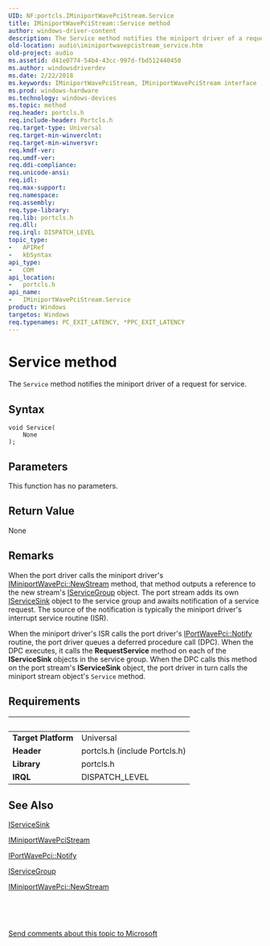 ```yaml
---
UID: NF:portcls.IMiniportWavePciStream.Service
title: IMiniportWavePciStream::Service method
author: windows-driver-content
description: The Service method notifies the miniport driver of a request for service.
old-location: audio\iminiportwavepcistream_service.htm
old-project: audio
ms.assetid: d41e0774-54b4-43cc-997d-fbd512440450
ms.author: windowsdriverdev
ms.date: 2/22/2018
ms.keywords: IMiniportWavePciStream, IMiniportWavePciStream interface [Audio Devices], Service method, IMiniportWavePciStream::Service, Service method [Audio Devices], Service method [Audio Devices], IMiniportWavePciStream interface, Service,IMiniportWavePciStream.Service, audio.iminiportwavepcistream_service, audmp-routines_c723ca89-3315-43a2-b93b-86c5bce87910.xml, portcls/IMiniportWavePciStream::Service
ms.prod: windows-hardware
ms.technology: windows-devices
ms.topic: method
req.header: portcls.h
req.include-header: Portcls.h
req.target-type: Universal
req.target-min-winverclnt: 
req.target-min-winversvr: 
req.kmdf-ver: 
req.umdf-ver: 
req.ddi-compliance: 
req.unicode-ansi: 
req.idl: 
req.max-support: 
req.namespace: 
req.assembly: 
req.type-library: 
req.lib: portcls.h
req.dll: 
req.irql: DISPATCH_LEVEL
topic_type:
-	APIRef
-	kbSyntax
api_type:
-	COM
api_location:
-	portcls.h
api_name:
-	IMiniportWavePciStream.Service
product: Windows
targetos: Windows
req.typenames: PC_EXIT_LATENCY, *PPC_EXIT_LATENCY
---
```



# Service method
The <code>Service</code> method notifies the miniport driver of a request for service.

## Syntax

````
void Service(
    None
);
````

## Parameters

This function has no parameters.

## Return Value

None

## Remarks

When the port driver calls the miniport driver's <a href="https://msdn.microsoft.com/library/windows/hardware/ff536735">IMiniportWavePci::NewStream</a> method, that method outputs a reference to the new stream's <a href="..\portcls\nn-portcls-iservicegroup.md">IServiceGroup</a> object. The port stream adds its own <a href="..\portcls\nn-portcls-iservicesink.md">IServiceSink</a> object to the service group and awaits notification of a service request. The source of the notification is typically the miniport driver's interrupt service routine (ISR).

When the miniport driver's ISR calls the port driver's <a href="https://msdn.microsoft.com/library/windows/hardware/ff536918">IPortWavePci::Notify</a> routine, the port driver queues a deferred procedure call (DPC). When the DPC executes, it calls the <b>RequestService</b> method on each of the <b>IServiceSink</b> objects in the service group. When the DPC calls this method on the port stream's <b>IServiceSink</b> object, the port driver in turn calls the miniport stream object's <code>Service</code> method.

## Requirements
| &nbsp; | &nbsp; |
| ---- |:---- |
| **Target Platform** | Universal |
| **Header** | portcls.h (include Portcls.h) |
| **Library** | portcls.h |
| **IRQL** | DISPATCH_LEVEL |

## See Also

<a href="..\portcls\nn-portcls-iservicesink.md">IServiceSink</a>



<a href="..\portcls\nn-portcls-iminiportwavepcistream.md">IMiniportWavePciStream</a>



<a href="https://msdn.microsoft.com/library/windows/hardware/ff536918">IPortWavePci::Notify</a>



<a href="..\portcls\nn-portcls-iservicegroup.md">IServiceGroup</a>



<a href="https://msdn.microsoft.com/library/windows/hardware/ff536735">IMiniportWavePci::NewStream</a>



 

 

<a href="mailto:wsddocfb@microsoft.com?subject=Documentation%20feedback [audio\audio]:%20IMiniportWavePciStream::Service method%20 RELEASE:%20(2/22/2018)&amp;body=%0A%0APRIVACY STATEMENT%0A%0AWe use your feedback to improve the documentation. We don't use your email address for any other purpose, and we'll remove your email address from our system after the issue that you're reporting is fixed. While we're working to fix this issue, we might send you an email message to ask for more info. Later, we might also send you an email message to let you know that we've addressed your feedback.%0A%0AFor more info about Microsoft's privacy policy, see http://privacy.microsoft.com/en-us/default.aspx." title="Send comments about this topic to Microsoft">Send comments about this topic to Microsoft</a>